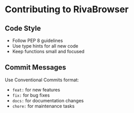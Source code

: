 # Contributing to RivaBrowser

## Code Style
- Follow PEP 8 guidelines
- Use type hints for all new code
- Keep functions small and focused

## Commit Messages
Use Conventional Commits format:
- `feat:` for new features
- `fix:` for bug fixes
- `docs:` for documentation changes
- `chore:` for maintenance tasks

